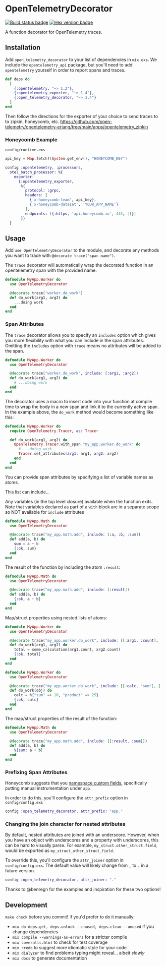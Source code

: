 # OpenTelemetryDecorator

[![Build status badge](https://github.com/marcdel/open_telemetry_decorator/workflows/Elixir%20CI/badge.svg)](https://github.com/marcdel/open_telemetry_decorator/actions)
[![Hex version badge](https://img.shields.io/hexpm/v/open_telemetry_decorator.svg)](https://hex.pm/packages/open_telemetry_decorator)

<!-- MDOC -->
<!-- INCLUDE -->
A function decorator for OpenTelemetry traces.

## Installation

Add `open_telemetry_decorator` to your list of dependencies in `mix.exs`. We include the `opentelemetry_api` package, but you'll need to add `opentelemetry` yourself in order to report spans and traces.

```elixir
def deps do
  [
    {:opentelemetry, "~> 1.2"},
    {:opentelemetry_exporter, "~> 1.4"},
    {:open_telemetry_decorator, "~> 1.4"}
  ]
end
```

Then follow the directions for the exporter of your choice to send traces to to zipkin, honeycomb, etc.
https://github.com/open-telemetry/opentelemetry-erlang/tree/main/apps/opentelemetry_zipkin

### Honeycomb Example

`config/runtime.exs`
```elixir
api_key = Map.fetch!(System.get_env(), "HONEYCOMB_KEY")

config :opentelemetry, :processors,
  otel_batch_processor: %{
    exporter:
      {:opentelemetry_exporter,
       %{
         protocol: :grpc,
         headers: [
           {'x-honeycomb-team', api_key},
           {'x-honeycomb-dataset', 'YOUR_APP_NAME'}
         ],
         endpoints: [{:https, 'api.honeycomb.io', 443, []}]
       }}
  }

```

## Usage

Add `use OpenTelemetryDecorator` to the module, and decorate any methods you want to trace with `@decorate trace("span name")`.

The `trace` decorator will automatically wrap the decorated function in an opentelemetry span with the provided name.

```elixir
defmodule MyApp.Worker do
  use OpenTelemetryDecorator

  @decorate trace("worker.do_work")
  def do_work(arg1, arg2) do
    ...doing work
  end
end
```

### Span Attributes

The `trace` decorator allows you to specify an `includes` option which gives you more flexibility with what you can include in the span attributes. Omitting the `includes` option with `trace` means no attributes will be added to the span.

```elixir
defmodule MyApp.Worker do
  use OpenTelemetryDecorator

  @decorate trace("worker.do_work", include: [:arg1, :arg2])
  def do_work(arg1, arg2) do
    # ...doing work
  end
end
```

The decorator uses a macro to insert code into your function at compile time to wrap the body in a new span and link it to the currently active span. In the example above, the `do_work` method would become something like this:

```elixir
defmodule MyApp.Worker do
  require OpenTelemetry.Tracer, as: Tracer

  def do_work(arg1, arg2) do
    OpenTelemetry.Tracer.with_span "my_app.worker.do_work" do
      # ...doing work
      Tracer.set_attributes(arg1: arg1, arg2: arg2)
    end
  end
end

```

You can provide span attributes by specifying a list of variable names as atoms.

This list can include...

Any variables (in the top level closure) available when the function exits.
Note that variables declared as part of a `with` block are in a separate scope so NOT available for `include` attributes

```elixir
defmodule MyApp.Math do
  use OpenTelemetryDecorator

  @decorate trace("my_app.math.add", include: [:a, :b, :sum])
  def add(a, b) do
    sum = a + b
    {:ok, sum}
  end
end
```

The result of the function by including the atom `:result`:

```elixir
defmodule MyApp.Math do
  use OpenTelemetryDecorator

  @decorate trace("my_app.math.add", include: [:result])
  def add(a, b) do
    {:ok, a + b}
  end
end
```

Map/struct properties using nested lists of atoms:

```elixir
defmodule MyApp.Worker do
  use OpenTelemetryDecorator

  @decorate trace("my_app.worker.do_work", include: [[:arg1, :count], [:arg2, :count], :total])
  def do_work(arg1, arg2) do
    total = some_calculation(arg1.count, arg2.count)
    {:ok, total}
  end
end
```

```elixir
defmodule MyApp.Worker do
  use OpenTelemetryDecorator

  @decorate trace("my_app.worker.do_work", include: [[:calc, "sum"], [:calc, "product"]])
  def do_work(obj) do
    calc = %{"sum" => 10, "product" => 25}
    {:ok, calc}
  end
end
```

The map/struct properties of the result of the function:

```elixir
defmodule MyApp.Math do
  use OpenTelemetryDecorator

  @decorate trace("my_app.math.add", include: [[:result, :sum]])
  def add(a, b) do
    %{sum: a + b}
  end
end
```

### Prefixing Span Attributes
Honeycomb suggests that you [namespace custom fields](https://docs.honeycomb.io/getting-data-in/data-best-practices/#namespace-custom-fields), specifically putting manual instrumentation under `app.`

In order to do this, you'll configure the `attr_prefix` option in `config/config.exs`
```elixir
config :open_telemetry_decorator, attr_prefix: "app."
```

### Changing the join character for nested attributes
By default, nested attributes are joined with an underscore. However, when you have an object with underscores and a property with underscores, this can be hard to visually parse. For example, `my_struct.other_struct.field`, would be exported as `my_struct_other_struct_field`.

To override this, you'll configure the `attr_joiner` option in `config/config.exs`. The default value will likely change from `_` to `.` in a future version.
```elixir
config :open_telemetry_decorator, attr_joiner: "."
```

Thanks to @benregn for the examples and inspiration for these two options!
<!-- MDOC -->

## Development

`make check` before you commit! If you'd prefer to do it manually:

* `mix do deps.get, deps.unlock --unused, deps.clean --unused` if you change dependencies
* `mix compile --warnings-as-errors` for a stricter compile
* `mix coveralls.html` to check for test coverage
* `mix credo` to suggest more idiomatic style for your code
* `mix dialyzer` to find problems typing might reveal… albeit *slowly*
* `mix docs` to generate documentation
